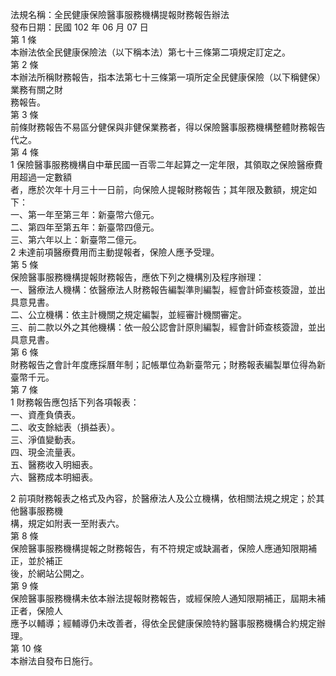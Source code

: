 法規名稱：全民健康保險醫事服務機構提報財務報告辦法  
發布日期：民國 102 年 06 月 07 日  
第 1 條  
本辦法依全民健康保險法（以下稱本法）第七十三條第二項規定訂定之。  
第 2 條  
本辦法所稱財務報告，指本法第七十三條第一項所定全民健康保險（以下稱健保）業務有關之財  
務報告。  
第 3 條  
前條財務報告不易區分健保與非健保業務者，得以保險醫事服務機構整體財務報告代之。  
第 4 條  
1 保險醫事服務機構自中華民國一百零二年起算之一定年限，其領取之保險醫療費用超過一定數額  
者，應於次年十月三十一日前，向保險人提報財務報告；其年限及數額，規定如下：  
一、第一年至第三年：新臺幣六億元。  
二、第四年至第五年：新臺幣四億元。  
三、第六年以上：新臺幣二億元。  
2 未達前項醫療費用而主動提報者，保險人應予受理。  
第 5 條  
保險醫事服務機構提報財務報告，應依下列之機構別及程序辦理：  
一、醫療法人機構：依醫療法人財務報告編製準則編製，經會計師查核簽證，並出具意見書。  
二、公立機構：依主計機關之規定編製，並經審計機關審定。  
三、前二款以外之其他機構：依一般公認會計原則編製，經會計師查核簽證，並出具意見書。  
第 6 條  
財務報告之會計年度應採曆年制；記帳單位為新臺幣元；財務報表編製單位得為新臺幣千元。  
第 7 條  
1 財務報告應包括下列各項報表：  
一、資產負債表。  
二、收支餘絀表（損益表）。  
三、淨值變動表。  
四、現金流量表。  
五、醫務收入明細表。  
六、醫務成本明細表。  


2 前項財務報表之格式及內容，於醫療法人及公立機構，依相關法規之規定；於其他醫事服務機  
構，規定如附表一至附表六。  
第 8 條  
保險醫事服務機構提報之財務報告，有不符規定或缺漏者，保險人應通知限期補正，並於補正  
後，於網站公開之。  
第 9 條  
保險醫事服務機構未依本辦法提報財務報告，或經保險人通知限期補正，屆期未補正者，保險人  
應予以輔導；經輔導仍未改善者，得依全民健康保險特約醫事服務機構合約規定辦理。  
第 10 條  
本辦法自發布日施行。  


